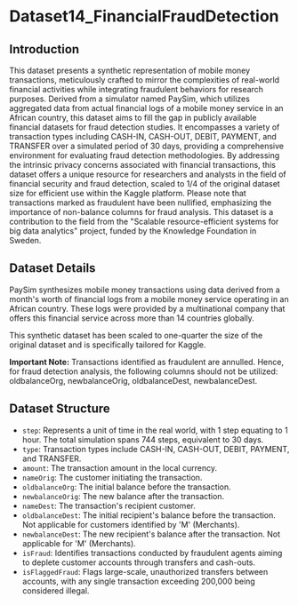 # Dataset14_FinancialFraudDetection

## Introduction

This dataset presents a synthetic representation of mobile money transactions, meticulously crafted to mirror the complexities of real-world financial activities while integrating fraudulent behaviors for research purposes. Derived from a simulator named PaySim, which utilizes aggregated data from actual financial logs of a mobile money service in an African country, this dataset aims to fill the gap in publicly available financial datasets for fraud detection studies. It encompasses a variety of transaction types including CASH-IN, CASH-OUT, DEBIT, PAYMENT, and TRANSFER over a simulated period of 30 days, providing a comprehensive environment for evaluating fraud detection methodologies. By addressing the intrinsic privacy concerns associated with financial transactions, this dataset offers a unique resource for researchers and analysts in the field of financial security and fraud detection, scaled to 1/4 of the original dataset size for efficient use within the Kaggle platform. Please note that transactions marked as fraudulent have been nullified, emphasizing the importance of non-balance columns for fraud analysis. This dataset is a contribution to the field from the "Scalable resource-efficient systems for big data analytics" project, funded by the Knowledge Foundation in Sweden.

## Dataset Details

PaySim synthesizes mobile money transactions using data derived from a month's worth of financial logs from a mobile money service operating in an African country. These logs were provided by a multinational company that offers this financial service across more than 14 countries globally.

This synthetic dataset has been scaled to one-quarter the size of the original dataset and is specifically tailored for Kaggle.

**Important Note:** Transactions identified as fraudulent are annulled. Hence, for fraud detection analysis, the following columns should not be utilized: oldbalanceOrg, newbalanceOrig, oldbalanceDest, newbalanceDest.

## Dataset Structure

- `step`: Represents a unit of time in the real world, with 1 step equating to 1 hour. The total simulation spans 744 steps, equivalent to 30 days.
- `type`: Transaction types include CASH-IN, CASH-OUT, DEBIT, PAYMENT, and TRANSFER.
- `amount`: The transaction amount in the local currency.
- `nameOrig`: The customer initiating the transaction.
- `oldbalanceOrg`: The initial balance before the transaction.
- `newbalanceOrig`: The new balance after the transaction.
- `nameDest`: The transaction's recipient customer.
- `oldbalanceDest`: The initial recipient's balance before the transaction. Not applicable for customers identified by 'M' (Merchants).
- `newbalanceDest`: The new recipient's balance after the transaction. Not applicable for 'M' (Merchants).
- `isFraud`: Identifies transactions conducted by fraudulent agents aiming to deplete customer accounts through transfers and cash-outs.
- `isFlaggedFraud`: Flags large-scale, unauthorized transfers between accounts, with any single transaction exceeding 200,000 being considered illegal.
